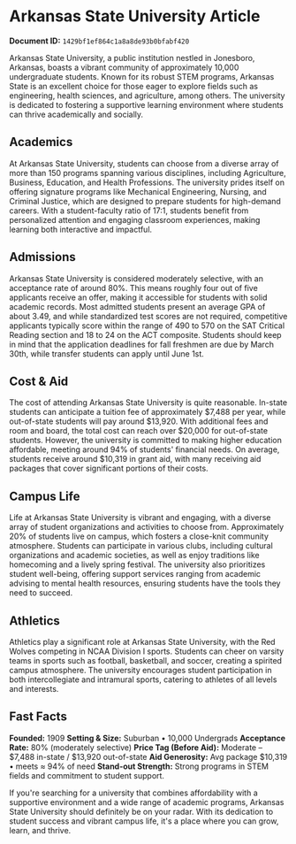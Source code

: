 # Arkansas State University Article

**Document ID:** `1429bf1ef864c1a8a8de93b0bfabf420`

Arkansas State University, a public institution nestled in Jonesboro, Arkansas, boasts a vibrant community of approximately 10,000 undergraduate students. Known for its robust STEM programs, Arkansas State is an excellent choice for those eager to explore fields such as engineering, health sciences, and agriculture, among others. The university is dedicated to fostering a supportive learning environment where students can thrive academically and socially.

## Academics
At Arkansas State University, students can choose from a diverse array of more than 150 programs spanning various disciplines, including Agriculture, Business, Education, and Health Professions. The university prides itself on offering signature programs like Mechanical Engineering, Nursing, and Criminal Justice, which are designed to prepare students for high-demand careers. With a student-faculty ratio of 17:1, students benefit from personalized attention and engaging classroom experiences, making learning both interactive and impactful.

## Admissions
Arkansas State University is considered moderately selective, with an acceptance rate of around 80%. This means roughly four out of five applicants receive an offer, making it accessible for students with solid academic records. Most admitted students present an average GPA of about 3.49, and while standardized test scores are not required, competitive applicants typically score within the range of 490 to 570 on the SAT Critical Reading section and 18 to 24 on the ACT composite. Students should keep in mind that the application deadlines for fall freshmen are due by March 30th, while transfer students can apply until June 1st.

## Cost & Aid
The cost of attending Arkansas State University is quite reasonable. In-state students can anticipate a tuition fee of approximately $7,488 per year, while out-of-state students will pay around $13,920. With additional fees and room and board, the total cost can reach over $20,000 for out-of-state students. However, the university is committed to making higher education affordable, meeting around 94% of students' financial needs. On average, students receive around $10,319 in grant aid, with many receiving aid packages that cover significant portions of their costs.

## Campus Life
Life at Arkansas State University is vibrant and engaging, with a diverse array of student organizations and activities to choose from. Approximately 20% of students live on campus, which fosters a close-knit community atmosphere. Students can participate in various clubs, including cultural organizations and academic societies, as well as enjoy traditions like homecoming and a lively spring festival. The university also prioritizes student well-being, offering support services ranging from academic advising to mental health resources, ensuring students have the tools they need to succeed.

## Athletics
Athletics play a significant role at Arkansas State University, with the Red Wolves competing in NCAA Division I sports. Students can cheer on varsity teams in sports such as football, basketball, and soccer, creating a spirited campus atmosphere. The university encourages student participation in both intercollegiate and intramural sports, catering to athletes of all levels and interests.

## Fast Facts
**Founded:** 1909
**Setting & Size:** Suburban • 10,000 Undergrads
**Acceptance Rate:** 80% (moderately selective)
**Price Tag (Before Aid):** Moderate – $7,488 in-state / $13,920 out-of-state
**Aid Generosity:** Avg package $10,319 • meets ≈ 94% of need
**Stand-out Strength:** Strong programs in STEM fields and commitment to student support.

If you're searching for a university that combines affordability with a supportive environment and a wide range of academic programs, Arkansas State University should definitely be on your radar. With its dedication to student success and vibrant campus life, it's a place where you can grow, learn, and thrive.
